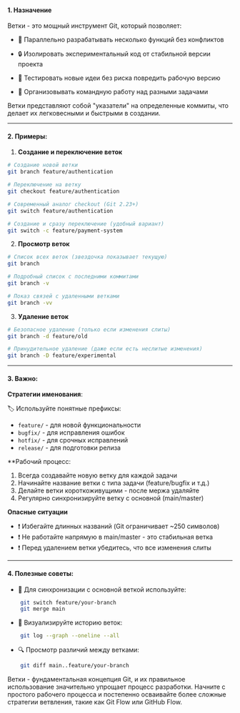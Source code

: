 #### **1. Назначение**

Ветки - это мощный инструмент Git, который позволяет:

- 🚀 Параллельно разрабатывать несколько функций без конфликтов

- 🔒 Изолировать экспериментальный код от стабильной версии проекта

- 🧪 Тестировать новые идеи без риска повредить рабочую версию

- 👥 Организовывать командную работу над разными задачами

Ветки представляют собой "указатели" на определенные коммиты, что делает их легковесными и быстрыми в создании.

___

#### **2. Примеры:**

1. **Создание и переключение веток**
```bash
# Создание новой ветки
git branch feature/authentication

# Переключение на ветку
git checkout feature/authentication

# Современный аналог checkout (Git 2.23+)
git switch feature/authentication

# Создание и сразу переключение (удобный вариант)
git switch -c feature/payment-system
```

2. **Просмотр веток**
```bash
# Список всех веток (звездочка показывает текущую)
git branch

# Подробный список с последними коммитами
git branch -v

# Показ связей с удаленными ветками
git branch -vv

```
3. **Удаление веток**
```bash
# Безопасное удаление (только если изменения слиты)
git branch -d feature/old

# Принудительное удаление (даже если есть неслитые изменения)
git branch -D feature/experimental
```

___

#### **3. Важно:**

 **Стратегии именования**:

🏷️ Используйте понятные префиксы:

- `feature/` - для новой функциональности
- `bugfix/` - для исправления ошибок
- `hotfix/` - для срочных исправлений
- `release/` - для подготовки релиза

 **Рабочий процесс:

1. Всегда создавайте новую ветку для каждой задачи
2. Начинайте название ветки с типа задачи (feature/bugfix и т.д.)
3. Делайте ветки короткоживущими - после мержа удаляйте
4. Регулярно синхронизируйте ветку с основной (main/master)

 **Опасные ситуации**

- ❗ Избегайте длинных названий (Git ограничивает ~250 символов)
- ❗ Не работайте напрямую в main/master - это стабильная ветка
- ❗ Перед удалением ветки убедитесь, что все изменения слиты

___
#### **4. Полезные советы**: 

- 🔄 Для синхронизации с основной веткой используйте:
```bash
	git switch feature/your-branch
    git merge main
```  
- 🌳 Визуализируйте историю веток:
```bash
    git log --graph --oneline --all
```
- 🔍 Просмотр различий между ветками:
```bash
	git diff main..feature/your-branch
```   

Ветки - фундаментальная концепция Git, и их правильное использование значительно упрощает процесс разработки. Начните с простого рабочего процесса и постепенно осваивайте более сложные стратегии ветвления, такие как Git Flow или GitHub Flow.
